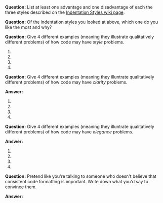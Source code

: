 **Question:** List at least one advantage and one disadvantage of each the three styles described on the [Indentation Styles wiki page](https://github.com/hmc-cs70-fall2016/Materials/wiki/Indentation-Styles).


**Question:** Of the indentation styles you looked at above, which one do you like the most and why? 



**Question:** Give 4 different examples (meaning they illustrate qualitatively different problems) of how code may have *style* problems.

1. 

2. 

3. 

4. 

**Question:** Give 4 different examples (meaning they illuntrate qualitatively different problems) of how code may have *clarity* problems.

**Answer:**

1. 

2. 

3. 

4. 

**Question:** Give 4 different examples (meaning they illuntrate qualitatively different problems) of how code may have *elegance* problems.

**Answer:**

1. 

2. 

3. 

4. 

**Question:** Pretend like you're talking to someone who doesn't believe that consistent code formatting is important.  Write down what you'd say to convince them.

**Answer:**


